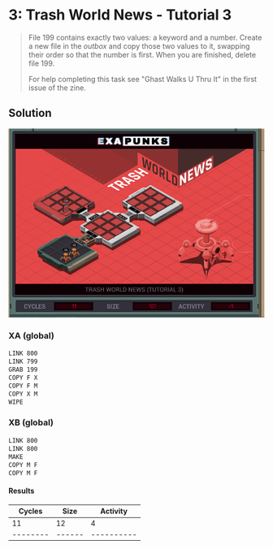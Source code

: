 # 3: Trash World News - Tutorial 3

> File 199 contains exactly two values: a keyword and a number. Create a new file in the *outbox* and copy those two values to it, swapping their order so that the number is first. When you are finished, delete file 199.
> 
> For help completing this task see "Ghast Walks U Thru It" in the first issue of the zine.

## Solution

<div align="center"><img src="EXAPUNKS - TRASH WORLD NEWS (11, 12, 4, 2022-12-05-19-19-57).gif" /></div>

### XA (global)
```exa
LINK 800
LINK 799
GRAB 199
COPY F X
COPY F M
COPY X M
WIPE
```

### XB (global)
```exa
LINK 800
LINK 800
MAKE
COPY M F
COPY M F
```

#### Results
| Cycles | Size | Activity |
|--------|------|----------|
| 11     | 12   | 4        |
|--------|------|----------|
